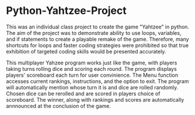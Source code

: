 # Python-Yahtzee-Project

This was an individual class project to create the game "Yahtzee" in python. The aim of the project was to demonstrate ability to use loops, variables, and if statements to create a playable remake of the game. Therefore, many shortcuts for loops and faster coding strategies were prohibited so that true exhibition of targeted coding skills would be presented accurately.

This multiplayer Yahzee program works just like the game, with players taking turns rolling dice and scoring each round. The program displays players' scoreboard each turn for user convinience. The Menu function accesses current rankings, instructions, and the option to exit. The program will automatically mention whose turn it is and dice are rolled randomly. Chosen dice can be rerolled and are scored in players choice of scoreboard. The winner, along with rankings and scores are automatically annnounced at the conclusion of the game.
